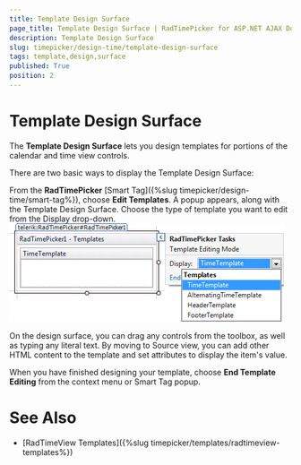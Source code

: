```yaml
---
title: Template Design Surface
page_title: Template Design Surface | RadTimePicker for ASP.NET AJAX Documentation
description: Template Design Surface
slug: timepicker/design-time/template-design-surface
tags: template,design,surface
published: True
position: 2
---
```


# Template Design Surface



The **Template Design Surface** lets you design templates for portions of the calendar and time view controls.

There are two basic ways to display the Template Design Surface:

From the **RadTimePicker** [Smart Tag]({%slug timepicker/design-time/smart-tag%}), choose **Edit Templates**. A popup appears, along with the Template Design Surface. Choose the type of template you want to edit from the Display drop-down.
![RadTimePicker templates editing](images/SmartTagTemplates.png)

On the design surface, you can drag any controls from the toolbox, as well as typing any literal text. By moving to Source view, you can add other HTML content to the template and set attributes to display the item's value.

When you have finished designing your template, choose **End Template Editing** from the context menu or Smart Tag popup.

# See Also

 * [RadTimeView Templates]({%slug timepicker/templates/radtimeview-templates%})


